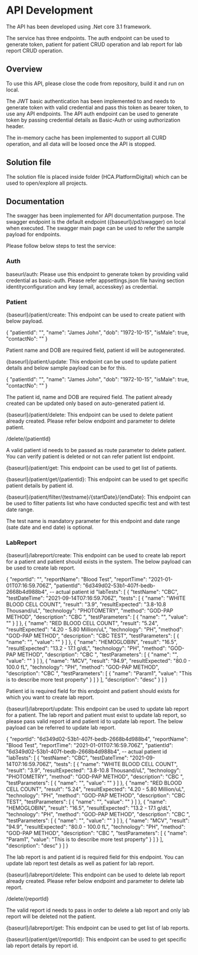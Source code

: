 # API Development

The API has been developed using .Net core 3.1 framework.

The service has three endpoints. The auth endpoint can be used to generate token, patient for patient CRUD operation and lab report for lab report CRUD operation.

## Overview

To use this API, please close the code from repository, build it and run on local.

The JWT basic authentication has been implemented to and needs to generate token with valid credential and pass this token as bearer token, to use any API endpoints. The API auth endpoint can be used to generate token by passing credential details as Basic-Auth or using authorization header.

The in-memory cache has been implemented to support all CURD operation, and all data will be loosed once the API is stopped.

## Solution file

The solution file is placed inside folder (HCA.PlatformDigital) which can be used to open/explore all projects.


## Documentation


The swagger has been implemented for API documentation purpose. The swagger endpoint is the default endpoint ({baseurl}/pd/swagger) on local when executed. The swagger main page can be used to refer the sample payload for endpoints. 

Please follow below steps to test the service: 

### Auth


baseurl/auth: Please use this endpoint to generate token by providing valid credential as basic-auth. Please refer appsettings.json file having section identityconfiguration and key (email, accesskey) as credential.

### Patient


{baseurl}/patient/create: This endpoint can be used to create patient with below payload.

{
  "patientId": "",
  "name": "James John",
  "dob": "1972-10-15",
  "isMale": true,
  "contactNo": ""
}

Patient name and DOB are required field, patient id will be autogenerated. 

{baseurl}/patient/update: This endpoint can be used to update patient details and below sample payload can be for this.

{
  "patientId": "",
  "name": "James John",
  "dob": "1972-10-15",
  "isMale": true,
  "contactNo": ""
}

The patient id, name and DOB are required field. The patient already created can be updated only based on auto-generated patient id. 


{baseurl}/patient/delete: This endpoint can be used to delete patient already created. Please refer below endpoint and parameter to delete patient.

/delete/{patientId}

A valid patient id needs to be passed as route parameter to delete patient. You can verify patient is deleted or not can refer patient list endpoint. 

{baseurl}/patient/get: This endpoint can be used to get list of patients. 


{baseurl}/patient/get/{patientid}: This endpoint can be used to get specific patient details by patient id. 

{baseurl}/patient/filter/{testname}/{startDate}/{endDate}: This endpoint can be used to filter patients list who have conducted specific test and with test date range. 

The test name is mandatory parameter for this endpoint and date range (sate date and end date) is optional.

### LabReport


{baseurl}/labreport/create: This endpoint can be used to create lab report for a patient and patient should exists in the system. The below payload can be used to create lab report.

{
  "reportId": "",
  "reportName": "Blood Test",
  "reportTime": "2021-01-01T07:16:59.706Z",
  "patientId": "6d349d02-53b1-407f-bedb-2668b4d988b4", -- actual patient id
  "labTests": [
    {
      "testName": "CBC",
      "testDateTime": "2021-09-14T07:16:59.706Z",
      "tests": [
        {
          "name": "WHITE BLOOD CELL COUNT",
          "result": "3.9",
          "resultExpected": "3.8-10.8 Thousand/uL",
          "technology": "PHOTOMETRY",
          "method": "GOD-PAP METHOD",
          "description": "CBC ",
          "testParameters": [
            {
              "name": "",
              "value": ""
            }
          ]
        },
        {
          "name": "RED BLOOD CELL COUNT",
          "result": "5.24",
          "resultExpected": "4.20 - 5.80 Million/uL",
          "technology": "PH",
          "method": "GOD-PAP METHOD",
          "description": "CBC TEST",
          "testParameters": [
            {
              "name": "",
              "value": ""
            }
          ]
        },
        {
          "name": "HEMOGLOBIN",
          "result": "16.5",
          "resultExpected": "13.2 - 17.1 g/dL",
          "technology": "PH",
          "method": "GOD-PAP METHOD",
          "description": "CBC ",
          "testParameters": [
            {
              "name": "",
              "value": ""
            }
          ]
        },
        {
          "name": "MCV",
          "result": "94.9",
          "resultExpected": "80.0 - 100.0 fL",
          "technology": "PH",
          "method": "GOD-PAP METHOD",
          "description": "CBC ",
          "testParameters": [
            {
              "name": "Param1",
              "value": "This is to describe more test property"
            }
          ]
        }
      ],
      "description": "desc"
    }
  ]
}


Patient id is required field for this endpoint and patient should exists for which you want to create lab report.

{baseurl}/labreport/update: This endpoint can be used to update 
lab report for a patient. The lab report and patient must exist to update lab report, so please pass valid report id and patient id to update lab report. The below payload can be referred to update lab report.

{
  "reportId": "6d349d02-53b1-407f-bedb-2668b4d988b4",
  "reportName": "Blood Test",
  "reportTime": "2021-01-01T07:16:59.706Z",
  "patientId": "6d349d02-53b1-407f-bedb-2668b4d988b4", -- actual patient id
  "labTests": [
    {
      "testName": "CBC",
      "testDateTime": "2021-09-14T07:16:59.706Z",
      "tests": [
        {
          "name": "WHITE BLOOD CELL COUNT",
          "result": "3.9",
          "resultExpected": "3.8-10.8 Thousand/uL",
          "technology": "PHOTOMETRY",
          "method": "GOD-PAP METHOD",
          "description": "CBC ",
          "testParameters": [
            {
              "name": "",
              "value": ""
            }
          ]
        },
        {
          "name": "RED BLOOD CELL COUNT",
          "result": "5.24",
          "resultExpected": "4.20 - 5.80 Million/uL",
          "technology": "PH",
          "method": "GOD-PAP METHOD",
          "description": "CBC TEST",
          "testParameters": [
            {
              "name": "",
              "value": ""
            }
          ]
        },
        {
          "name": "HEMOGLOBIN",
          "result": "16.5",
          "resultExpected": "13.2 - 17.1 g/dL",
          "technology": "PH",
          "method": "GOD-PAP METHOD",
          "description": "CBC ",
          "testParameters": [
            {
              "name": "",
              "value": ""
            }
          ]
        },
        {
          "name": "MCV",
          "result": "94.9",
          "resultExpected": "80.0 - 100.0 fL",
          "technology": "PH",
          "method": "GOD-PAP METHOD",
          "description": "CBC ",
          "testParameters": [
            {
              "name": "Param1",
              "value": "This is to describe more test property"
            }
          ]
        }
      ],
      "description": "desc"
    }
  ]
}


The lab report is and patient id is required field for this endpoint. You can update lab report test details as well as patient for lab report.

{baseurl}/labreport/delete: This endpoint can be used to delete lab report already created. Please refer below endpoint and parameter to delete lab report.

/delete/{reportId}

The valid report id needs to pass in order to delete a lab report and only lab report will be deleted not the patient.


{baseurl}/labreport/get: This endpoint can be used to get list of lab reports. 

{baseurl}/patient/get/{reportId}: This endpoint can be used to get specific lab report details by report id. 



